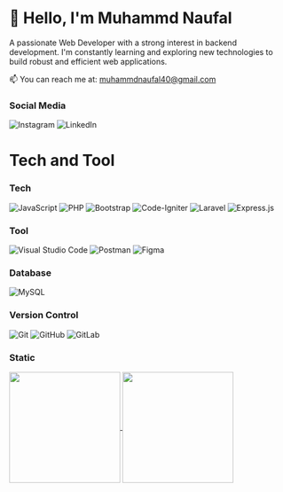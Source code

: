 # 👋 Hello, I'm Muhammd Naufal

A passionate Web Developer with a strong interest in backend development. I'm constantly learning and exploring new technologies to build robust and efficient web applications.

📫 You can reach me at: [muhammdnaufal40@gmail.com](mailto:muhammdnaufal40@gmail.com)

### Social Media
![Instagram](https://img.shields.io/badge/Instagram-%23E4405F.svg?style=for-the-badge&logo=Instagram&logoColor=white)
![LinkedIn](https://img.shields.io/badge/linkedin-%230077B5.svg?style=for-the-badge&logo=linkedin&logoColor=white)

# Tech and Tool

### Tech
![JavaScript](https://img.shields.io/badge/javascript-%23323330.svg?style=for-the-badge&logo=javascript&logoColor=%23F7DF1E)
![PHP](https://img.shields.io/badge/php-%23777BB4.svg?style=for-the-badge&logo=php&logoColor=white)
![Bootstrap](https://img.shields.io/badge/bootstrap-%238511FA.svg?style=for-the-badge&logo=bootstrap&logoColor=white)
![Code-Igniter](https://img.shields.io/badge/CodeIgniter-%23EF4223.svg?style=for-the-badge&logo=codeIgniter&logoColor=white)
![Laravel](https://img.shields.io/badge/laravel-%23FF2D20.svg?style=for-the-badge&logo=laravel&logoColor=white)
![Express.js](https://img.shields.io/badge/express.js-%23404d59.svg?style=for-the-badge&logo=express&logoColor=%2361DAFB)

### Tool
![Visual Studio Code](https://img.shields.io/badge/Visual%20Studio%20Code-0078d7.svg?style=for-the-badge&logo=visual-studio-code&logoColor=white)
![Postman](https://img.shields.io/badge/Postman-FF6C37?style=for-the-badge&logo=postman&logoColor=white)
![Figma](https://img.shields.io/badge/figma-%23F24E1E.svg?style=for-the-badge&logo=figma&logoColor=white)

### Database
![MySQL](https://img.shields.io/badge/mysql-%2300f.svg?style=for-the-badge&logo=mysql&logoColor=white)

### Version Control
![Git](https://img.shields.io/badge/git-%23F05033.svg?style=for-the-badge&logo=git&logoColor=white)
![GitHub](https://img.shields.io/badge/github-%23121011.svg?style=for-the-badge&logo=github&logoColor=white)
![GitLab](https://img.shields.io/badge/gitlab-%23181717.svg?style=for-the-badge&logo=gitlab&logoColor=white)

### Static
<a href="https://github.com/NaufalHafizh">
  <img height=200 align="center" src="https://github-readme-stats.vercel.app/api?username=NaufalHafizh&theme=transparent&include_all_commits=true" />
</a>
<a href="https://github.com/NaufalHafizh">
  <img height=200 align="center" src="https://github-readme-stats.vercel.app/api/top-langs?username=NaufalHafizh&layout=compact&langs_count=8&card_width=320&theme=transparent" />
</a>
